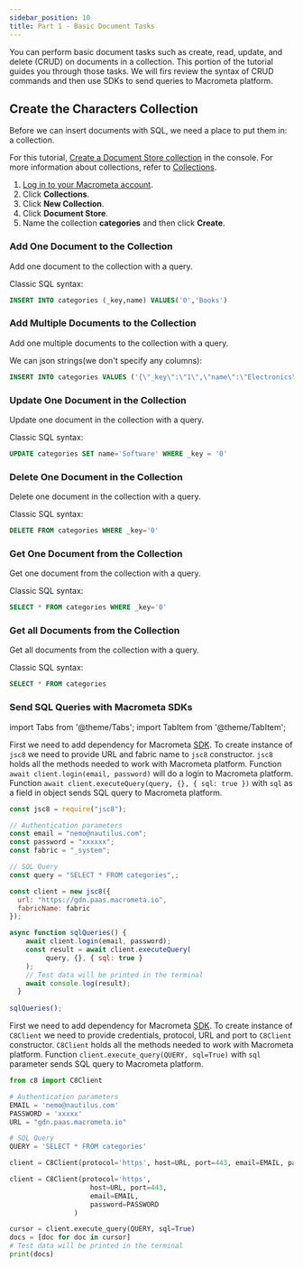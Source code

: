 ```yaml
---
sidebar_position: 10
title: Part 1 - Basic Document Tasks
---
```


You can perform basic document tasks such as create, read, update, and delete (CRUD) on documents in a collection. This portion of the tutorial guides you through those tasks.
We will firs review the syntax of CRUD commands and then use SDKs to send queries to Macrometa platform.

## Create the Characters Collection

Before we can insert documents with SQL, we need a place to put them in: a collection.

For this tutorial, [Create a Document Store collection](../../collections/documents/create-document-store.md) in the console. For more information about collections, refer to [Collections](../../collections/index.md).

1. [Log in to your Macrometa account](https://auth.paas.macrometa.io/).
2. Click **Collections**.
3. Click **New Collection**.
4. Click **Document Store**.
5. Name the collection **categories** and then click **Create**.

### Add One Document to the Collection

Add one document to the collection with a query.

Classic SQL syntax:
```sql
INSERT INTO categories (_key,name) VALUES('0','Books')
```


### Add Multiple Documents to the Collection

Add one multiple documents to the collection with a query.

We can json strings(we don't specify any columns):
```sql
INSERT INTO categories VALUES ('{\"_key\":\"1\",\"name\":\"Electronics\"}'),('{\"_key\":\"2\",\"name\":\"Food\"}')
```

### Update One Document in the Collection

Update one document in the collection with a query.

Classic SQL syntax:
```sql
UPDATE categories SET name='Software' WHERE _key = '0'
```

### Delete One Document in the Collection

Delete one document in the collection with a query.

Classic SQL syntax:
```sql
DELETE FROM categories WHERE _key='0'
```

### Get One Document from the Collection

Get one document from the collection with a query.

Classic SQL syntax:
```sql
SELECT * FROM categories WHERE _key='0'
```

### Get all Documents from the Collection

Get all documents from the collection with a query.

Classic SQL syntax:
```sql
SELECT * FROM categories
```

### Send SQL Queries with Macrometa SDKs

import Tabs from '@theme/Tabs';
import TabItem from '@theme/TabItem';

<Tabs groupId="operating-systems">
<TabItem value="js" label="Javascript">

First we need to add dependency for Macrometa [SDK](https://www.npmjs.com/package/jsc8).
To create instance of `jsc8` we need to provide URL and fabric name to `jsc8` constructor.
`jsc8` holds all the methods needed to work with Macrometa platform. 
Function `await client.login(email, password)` will do a login to Macrometa platform.
Function `await client.executeQuery(query, {}, { sql: true })` with `sql` as a field in object sends SQL query to Macrometa platform.

```js
const jsc8 = require("jsc8");

// Authentication parameters
const email = "nemo@nautilus.com";
const password = "xxxxxx";
const fabric = "_system";

// SQL Query
const query = "SELECT * FROM categories",;

const client = new jsc8({
  url: "https://gdn.paas.macrometa.io",
  fabricName: fabric
});

async function sqlQueries() {
    await client.login(email, password);
    const result = await client.executeQuery(
         query, {}, { sql: true }
    );
    // Test data will be printed in the terminal
    await console.log(result);
  }
  
sqlQueries();

```

</TabItem>
<TabItem value="py" label="Python">

First we need to add dependency for Macrometa [SDK](https://pypi.org/project/pyC8/).
To create instance of `C8Client` we need to provide credentials, protocol, URL and port to `C8Client` constructor.
`C8Client` holds all the methods needed to work with Macrometa platform.
Function `client.execute_query(QUERY, sql=True)` with `sql` parameter sends SQL query to Macrometa platform.

```py
from c8 import C8Client

# Authentication parameters
EMAIL = 'nemo@nautilus.com'
PASSWORD = 'xxxxx'
URL = "gdn.paas.macrometa.io"

# SQL Query
QUERY = 'SELECT * FROM categories'

client = C8Client(protocol='https', host=URL, port=443, email=EMAIL, password=PASSWORD)

client = C8Client(protocol='https',
                    host=URL, port=443,
                    email=EMAIL,
                    password=PASSWORD
                )

cursor = client.execute_query(QUERY, sql=True)
docs = [doc for doc in cursor]
# Test data will be printed in the terminal
print(docs)

```

</TabItem>
</Tabs>